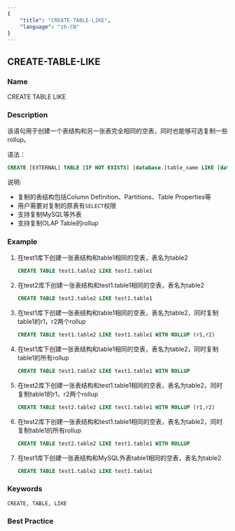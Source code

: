 ```yaml
---
{
    "title": "CREATE-TABLE-LIKE",
    "language": "zh-CN"
}
---
```


<!--
Licensed to the Apache Software Foundation (ASF) under one
or more contributor license agreements.  See the NOTICE file
distributed with this work for additional information
regarding copyright ownership.  The ASF licenses this file
to you under the Apache License, Version 2.0 (the
"License"); you may not use this file except in compliance
with the License.  You may obtain a copy of the License at

  http://www.apache.org/licenses/LICENSE-2.0

Unless required by applicable law or agreed to in writing,
software distributed under the License is distributed on an
"AS IS" BASIS, WITHOUT WARRANTIES OR CONDITIONS OF ANY
KIND, either express or implied.  See the License for the
specific language governing permissions and limitations
under the License.
-->

## CREATE-TABLE-LIKE

### Name

CREATE TABLE LIKE

### Description

该语句用于创建一个表结构和另一张表完全相同的空表，同时也能够可选复制一些rollup。 

语法：

```sql
CREATE [EXTERNAL] TABLE [IF NOT EXISTS] [database.]table_name LIKE [database.]table_name [WITH ROLLUP (r1,r2,r3,...)]
```

说明: 

- 复制的表结构包括Column Definition、Partitions、Table Properties等 
- 用户需要对复制的原表有`SELECT`权限 
- 支持复制MySQL等外表 
- 支持复制OLAP Table的rollup

### Example

1. 在test1库下创建一张表结构和table1相同的空表，表名为table2

    ```sql
    CREATE TABLE test1.table2 LIKE test1.table1
    ```

2. 在test2库下创建一张表结构和test1.table1相同的空表，表名为table2

    ```sql
    CREATE TABLE test2.table2 LIKE test1.table1
    ```

3. 在test1库下创建一张表结构和table1相同的空表，表名为table2，同时复制table1的r1，r2两个rollup

    ```sql
    CREATE TABLE test1.table2 LIKE test1.table1 WITH ROLLUP (r1,r2)
    ```

4. 在test1库下创建一张表结构和table1相同的空表，表名为table2，同时复制table1的所有rollup

    ```sql
    CREATE TABLE test1.table2 LIKE test1.table1 WITH ROLLUP
    ```

5. 在test2库下创建一张表结构和test1.table1相同的空表，表名为table2，同时复制table1的r1，r2两个rollup

    ```sql
    CREATE TABLE test2.table2 LIKE test1.table1 WITH ROLLUP (r1,r2)
    ```

6. 在test2库下创建一张表结构和test1.table1相同的空表，表名为table2，同时复制table1的所有rollup

    ```sql
    CREATE TABLE test2.table2 LIKE test1.table1 WITH ROLLUP
    ```

7. 在test1库下创建一张表结构和MySQL外表table1相同的空表，表名为table2

    ```sql
    CREATE TABLE test1.table2 LIKE test1.table1
    ```

### Keywords

    CREATE, TABLE, LIKE

### Best Practice

